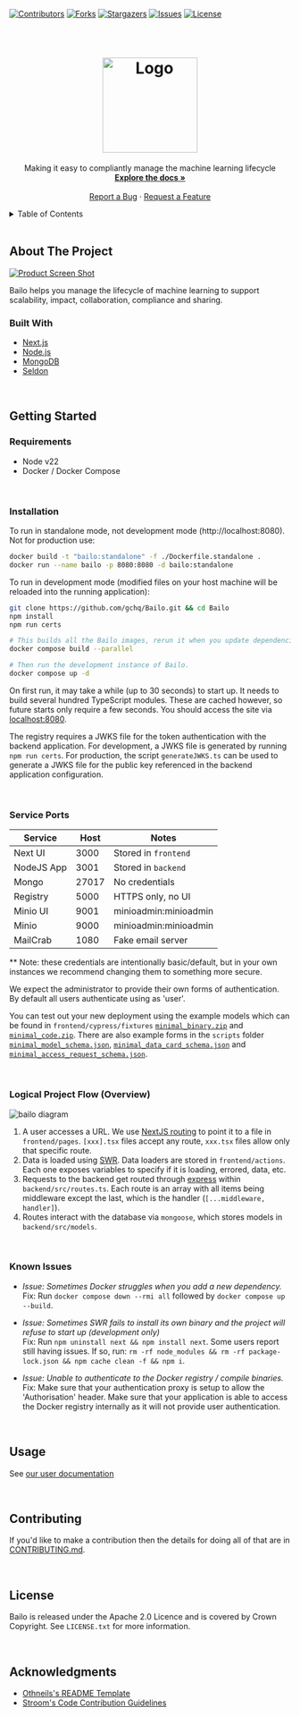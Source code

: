[![Contributors][contributors-shield]][contributors-url] [![Forks][forks-shield]][forks-url]
[![Stargazers][stars-shield]][stars-url] [![Issues][issues-shield]][issues-url]
[![License][license-shield]][license-url]

<!-- PROJECT LOGO -->
<br />
<div align="center">
  <a href="https://github.com/gchq/bailo">
    <h1>
      <!-- TODO: Fix #gh-dark-mode-only -->
      <img src="frontend/public/logo-vertical-dark-transparent.png" alt="Logo" width="170">
    </h1>
  </a>

  <p align="center">
    Making it easy to compliantly manage the machine learning lifecycle
    <br />
    <a href="https://gchq.github.io/Bailo/docs"><strong>Explore the docs »</strong></a>
    <br />
    <br />
    <a href="https://github.com/gchq/bailo/issues">Report a Bug</a>
    ·
    <a href="https://github.com/gchq/bailo/issues">Request a Feature</a>
  </p>
</div>

<!-- TABLE OF CONTENTS -->
<details>
  <summary>Table of Contents</summary>
  <ol>
    <li>
      <a href="#about-the-project">About The Project</a>
      <ul>
        <li><a href="#built-with">Built With</a></li>
      </ul>
    </li>
    <li>
      <a href="#getting-started">Getting Started</a>
      <ul>
        <li><a href="#requirements">Requirements</a></li>
        <li><a href="#installation">Installation</a></li>
        <li><a href="#service-ports">Service Ports</a></li>
        <li><a href="#logical-project-flow-overview">Logical Project Flow (Overview)</a></li>
        <li><a href="#known-issues">Known Issues</a></li>
      </ul>
    </li>
    <li><a href="#usage">Usage</a></li>
    <li><a href="#contributing">Contributing</a></li>
    <li><a href="#breaking-changes">Breaking Changes</a></li>
    <li><a href="#license">License</a></li>
    <li><a href="#acknowledgments">Acknowledgments</a></li>
  </ol>
</details>

<br />

<!-- ABOUT THE PROJECT -->

## About The Project

[![Product Screen Shot][product-screenshot]](https://github.com/gchq/bailo)

Bailo helps you manage the lifecycle of machine learning to support scalability, impact, collaboration, compliance and
sharing.

### Built With

- [Next.js](https://nextjs.org/)
- [Node.js](https://nodejs.org/)
- [MongoDB](https://www.mongodb.com/)
- [Seldon](https://www.seldon.io/)

<br />

<!-- GETTING STARTED -->

## Getting Started

### Requirements

- Node v22
- Docker / Docker Compose

<br />

### Installation

To run in standalone mode, not development mode (http://localhost:8080). Not for production use:

```bash
docker build -t "bailo:standalone" -f ./Dockerfile.standalone .
docker run --name bailo -p 8080:8080 -d bailo:standalone
```

To run in development mode (modified files on your host machine will be reloaded into the running application):

```bash
git clone https://github.com/gchq/Bailo.git && cd Bailo
npm install
npm run certs

# This builds all the Bailo images, rerun it when you update dependencies.
docker compose build --parallel

# Then run the development instance of Bailo.
docker compose up -d
```

On first run, it may take a while (up to 30 seconds) to start up. It needs to build several hundred TypeScript modules.
These are cached however, so future starts only require a few seconds. You should access the site via
[localhost:8080](http://localhost:8080).

The registry requires a JWKS file for the token authentication with the backend application. For development, a JWKS
file is generated by running `npm run certs`. For production, the script `generateJWKS.ts` can be used to generate a
JWKS file for the public key referenced in the backend application configuration.

<br />

### Service Ports

| Service    | Host  | Notes                 |
| ---------- | ----- | --------------------- |
| Next UI    | 3000  | Stored in `frontend`  |
| NodeJS App | 3001  | Stored in `backend`   |
| Mongo      | 27017 | No credentials        |
| Registry   | 5000  | HTTPS only, no UI     |
| Minio UI   | 9001  | minioadmin:minioadmin |
| Minio      | 9000  | minioadmin:minioadmin |
| MailCrab   | 1080  | Fake email server     |

\*\* Note: these credentials are intentionally basic/default, but in your own instances we recommend changing them to
something more secure.

We expect the administrator to provide their own forms of authentication. By default all users authenticate using as
'user'.

You can test out your new deployment using the example models which can be found in `frontend/cypress/fixtures`
[`minimal_binary.zip`](frontend/cypress/fixtures/minimal_binary.zip) and
[`minimal_code.zip`](frontend/cypress/fixtures/minimal_code.zip). There are also example forms in the `scripts` folder
[`minimal_model_schema.json`](backend/src/scripts/example_schemas/minimal_model_schema.json),
[`minimal_data_card_schema.json`](backend/src/scripts/example_schemas/minimal_data_card_schema.json) and
[`minimal_access_request_schema.json`](backend/src/scripts/example_schemas/minimal_access_request_schema.json).

<br />

### Logical Project Flow (Overview)

![bailo diagram](frontend/public/mm-diagram.png)

1. A user accesses a URL. We use [NextJS routing](https://nextjs.org/docs/routing/introduction) to point it to a file in
   `frontend/pages`. `[xxx].tsx` files accept any route, `xxx.tsx` files allow only that specific route.
2. Data is loaded using [SWR](https://swr.vercel.app/). Data loaders are stored in `frontend/actions`. Each one exposes
   variables to specify if it is loading, errored, data, etc.
3. Requests to the backend get routed through [express](https://expressjs.com/) within `backend/src/routes.ts`. Each
   route is an array with all items being middleware except the last, which is the handler (`[...middleware, handler]`).
4. Routes interact with the database via `mongoose`, which stores models in `backend/src/models`.

<br />

### Known Issues

- _Issue: Sometimes Docker struggles when you add a new dependency._ <br /> Fix: Run `docker compose down --rmi all`
  followed by `docker compose up --build`.

- _Issue: Sometimes SWR fails to install its own binary and the project will refuse to start up (development only)_
  <br /> Fix: Run `npm uninstall next && npm install next`. Some users report still having issues. If so, run:
  `rm -rf node_modules && rm -rf package-lock.json && npm cache clean -f && npm i`.

- _Issue: Unable to authenticate to the Docker registry / compile binaries._ <br /> Fix: Make sure that your
  authentication proxy is setup to allow the 'Authorisation' header. Make sure that your application is able to access
  the Docker registry internally as it will not provide user authentication.

<br />

## Usage

See [our user documentation](https://gchq.github.io/Bailo/docs)

<br />

<!-- CONTRIBUTING -->

## Contributing

If you'd like to make a contribution then the details for doing all of that are in
[CONTRIBUTING.md](https://github.com/gchq/Bailo/blob/main/CONTRIBUTING.md).

<br />

<!-- LICENSE -->

## License

Bailo is released under the Apache 2.0 Licence and is covered by Crown Copyright. See `LICENSE.txt` for more
information.

<br />

<!-- ACKNOWLEDGMENTS -->

## Acknowledgments

- [Othneils's README Template](https://github.com/othneildrew/Best-README-Template)
- [Stroom's Code Contribution Guidelines](https://github.com/gchq/stroom/blob/master/CONTRIBUTING.md)

<!-- MARKDOWN LINKS & IMAGES -->
<!-- https://www.markdownguide.org/basic-syntax/#reference-style-links -->

[contributors-shield]: https://img.shields.io/github/contributors/gchq/bailo.svg?style=for-the-badge
[contributors-url]: https://github.com/gchq/bailo/graphs/contributors
[forks-shield]: https://img.shields.io/github/forks/gchq/bailo.svg?style=for-the-badge
[forks-url]: https://github.com/gchq/bailo/network/members
[stars-shield]: https://img.shields.io/github/stars/gchq/bailo.svg?style=for-the-badge
[stars-url]: https://github.com/gchq/bailo/stargazers
[issues-shield]: https://img.shields.io/github/issues/gchq/bailo.svg?style=for-the-badge
[issues-url]: https://github.com/gchq/bailo/issues
[license-shield]: https://img.shields.io/github/license/gchq/bailo.svg?style=for-the-badge
[license-url]: https://github.com/gchq/bailo/blob/main/public/LICENSE.txt
[product-screenshot]: frontend/public/images/bailo-marketplace.png
